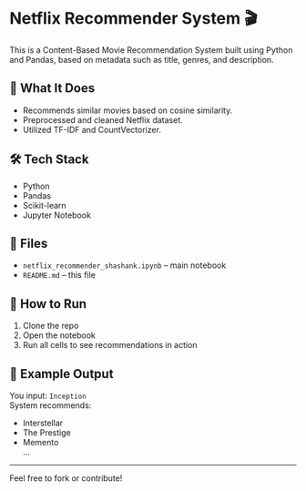 # Netflix Recommender System 🎬

This is a Content-Based Movie Recommendation System built using Python and Pandas, based on metadata such as title, genres, and description.

## 🧠 What It Does
- Recommends similar movies based on cosine similarity.
- Preprocessed and cleaned Netflix dataset.
- Utilized TF-IDF and CountVectorizer.

## 🛠️ Tech Stack
- Python
- Pandas
- Scikit-learn
- Jupyter Notebook

## 📁 Files
- `netflix_recommender_shashank.ipynb` – main notebook
- `README.md` – this file

## 📌 How to Run
1. Clone the repo
2. Open the notebook
3. Run all cells to see recommendations in action

## 🚀 Example Output
You input: `Inception`  
System recommends:  
- Interstellar  
- The Prestige  
- Memento  
...

---

Feel free to fork or contribute!

